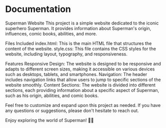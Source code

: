 # Documentation
Superman Website
This project is a simple website dedicated to the iconic superhero Superman. It provides information about Superman's origin, influences, comic books, abilities, and more.

Files Included
index.html: This is the main HTML file that structures the content of the website.
style.css: This file contains the CSS styles for the website, including layout, typography, and responsiveness.

Features
Responsive Design: The website is designed to be responsive and adapts to different screen sizes, making it accessible on various devices such as desktops, tablets, and smartphones.
Navigation: The header includes navigation links that allow users to jump to specific sections of the website smoothly.
Content Sections: The website is divided into different sections, each providing information about a specific aspect of Superman, such as his origin, abilities, and comic books.

Feel free to customize and expand upon this project as needed. If you have any questions or suggestions, please don't hesitate to reach out.

Enjoy exploring the world of Superman! 🦸‍♂️
